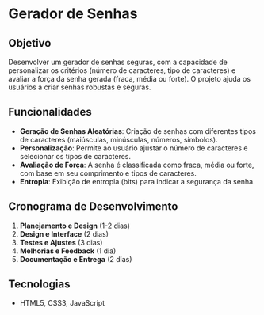 # Gerador de Senhas

## Objetivo

Desenvolver um gerador de senhas seguras, com a capacidade de personalizar os critérios (número de caracteres, tipo de caracteres) e avaliar a força da senha gerada (fraca, média ou forte). O projeto ajuda os usuários a criar senhas robustas e seguras.

## Funcionalidades

- **Geração de Senhas Aleatórias**: Criação de senhas com diferentes tipos de caracteres (maiúsculas, minúsculas, números, símbolos).
- **Personalização**: Permite ao usuário ajustar o número de caracteres e selecionar os tipos de caracteres.
- **Avaliação de Força**: A senha é classificada como fraca, média ou forte, com base em seu comprimento e tipos de caracteres.
- **Entropia**: Exibição de entropia (bits) para indicar a segurança da senha.

## Cronograma de Desenvolvimento

1. **Planejamento e Design** (1-2 dias)
2. **Design e Interface** (2 dias)
3. **Testes e Ajustes** (3 dias)
4. **Melhorias e Feedback** (1 dia)
5. **Documentação e Entrega** (2 dias)

## Tecnologias

- HTML5, CSS3, JavaScript
